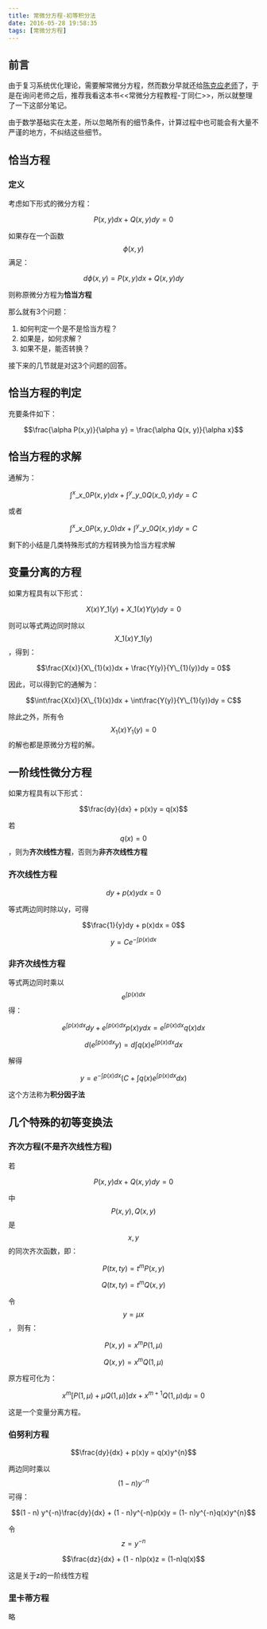 ```yaml
---
title: 常微分方程-初等积分法
date: 2016-05-28 19:58:35
tags: [常微分方程]
---
```


## 前言

由于复习系统优化理论，需要解常微分方程，然而数分早就还给[陈克应老师](http://www.math.sjtu.edu.cn/faculty/show.php?id=42)了，于是在询问老师之后，推荐我看这本书<<常微分方程教程-丁同仁>>，所以就整理了一下这部分笔记。

由于数学基础实在太差，所以忽略所有的细节条件，计算过程中也可能会有大量不严谨的地方，不纠结这些细节。

## 恰当方程

### 定义
考虑如下形式的微分方程：

$$P(x,y) dx + Q(x,y)dy = 0$$

如果存在一个函数$$\phi (x, y)$$满足：

$$d\phi(x, y) = P(x, y)dx + Q(x,y)dy$$

则称原微分方程为**恰当方程**

那么就有3个问题：

1. 如何判定一个是不是恰当方程？
2. 如果是，如何求解？
3. 如果不是，能否转换？

接下来的几节就是对这3个问题的回答。

## 恰当方程的判定

充要条件如下：

$$\frac{\alpha P(x,y)}{\alpha y} = \frac{\alpha Q(x, y)}{\alpha x}$$

## 恰当方程的求解

通解为：

$$\int^{x}\_{x\_{0}}P(x,y)dx + \int^{y}\_{y\_{0}}Q(x\_{0}, y)dy = C$$

或者

$$\int^{x}\_{x\_{0}}P(x,y\_{0})dx + \int^{y}\_{y\_{0}}Q(x, y)dy = C$$

剩下的小结是几类特殊形式的方程转换为恰当方程求解

## 变量分离的方程

如果方程具有以下形式：

$$X(x)Y\_{1}(y) + X\_{1}(x)Y(y)dy = 0$$

则可以等式两边同时除以$$X\_{1}(x)Y\_{1}(y)$$，得到：

$$\frac{X(x)}{X\_{1}(x)}dx + \frac{Y(y)}{Y\_{1}(y)}dy = 0$$

因此，可以得到它的通解为：

$$\int\frac{X(x)}{X\_{1}(x)}dx + \int\frac{Y(y)}{Y\_{1}(y)}dy = C$$

除此之外，所有令$$X_{1}(x)Y_{1}(y) = 0$$的解也都是原微分方程的解。

## 一阶线性微分方程

如果方程具有以下形式：

$$\frac{dy}{dx} + p(x)y = q(x)$$

若$$q(x) = 0$$，则为**齐次线性方程**，否则为**非齐次线性方程**

### 齐次线性方程

$$dy + p(x)ydx = 0$$

等式两边同时除以y，可得

$$\frac{1}{y}dy + p(x)dx = 0$$

$$y = Ce^{-\int p(x) dx}$$

### 非齐次线性方程

等式两边同时乘以$$e^{\int p(x)dx}$$得：

$$e^{\int p(x)dx}dy + e^{\int p(x)dx}p(x)ydx = e^{\int p(x)dx}q(x)dx$$

$$d(e^{\int p(x)dx}y) = d\int q(x) e^{\int p(x)dx} dx$$

解得

$$y = e^{-\int p(x)dx}(C + \int q(x) e^{\int p(x)dx}dx)$$

这个方法称为**积分因子法**

## 几个特殊的初等变换法

### 齐次方程(不是齐次线性方程)

若

$$P(x, y)dx + Q(x, y)dy = 0$$

中$$P(x, y), Q(x, y)$$是$$x, y$$的同次齐次函数，即：

$$P(tx, ty) = t^{m}P(x, y)$$

$$Q(tx, ty) = t^{m}Q(x, y)$$

令 $$y = \mu x$$， 则有：

$$P(x,y) = x^{m}P(1, \mu)$$

$$Q(x, y) = x^{m}Q(1, \mu)$$

原方程可化为：

$$x^{m}[P(1, \mu) + \mu Q(1, \mu)]dx + x^{m + 1}Q(1, \mu)d\mu = 0$$

这是一个变量分离方程。

### 伯努利方程

$$\frac{dy}{dx} + p(x)y = q(x)y^{n}$$

两边同时乘以 $$(1 - n)y^{-n}$$ 可得：

$$(1 - n) y^{-n}\frac{dy}{dx} + (1 - n)y^{-n}p(x)y = (1- n)y^{-n}q(x)y^{n}$$

令$$z = y^{-n}$$

$$\frac{dz}{dx} + (1 - n)p(x)z = (1-n)q(x)$$

这是关于z的一阶线性方程

### 里卡蒂方程

略

